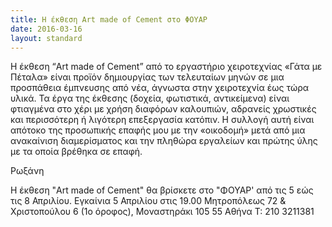 ```yaml
---
title: Η έκθεση Art made of Cement στο ΦΟΥΑΡ
date: 2016-03-16
layout: standard
---
```

Η έκθεση “Art made of Cement” από το εργαστήριο χειροτεχνίας «Γάτα με Πέταλα» είναι προϊόν δημιουργίας των τελευταίων μηνών σε μια προσπάθεια έμπνευσης από νέα, άγνωστα στην χειροτεχνία έως τώρα υλικά. Τα έργα της έκθεσης (δοχεία, φωτιστικά, αντικείμενα) είναι φτιαγμένα στο χέρι με χρήση διαφόρων καλουπιών, αδρανείς χρωστικές και περισσότερη ή λιγότερη επεξεργασία κατόπιν. 
Η συλλογή αυτή είναι απότοκο της προσωπικής  επαφής μου με την «οικοδομή» μετά από  μια ανακαίνιση διαμερίσματος και την πληθώρα εργαλείων και πρώτης ύλης με τα οποία βρέθηκα σε επαφή. 

Ρωξάνη

Η έκθεση "Art made of Cement" θα βρίσκετε στο "ΦΟΥΑΡ' από τις 5 εώς τις 8 Απριλίου.
Εγκαίνια 5 Απριλίου στις 19.00
Mητροπόλεως 72 & Χριστοπούλου 6 (1ο όροφος), Μοναστηράκι
105 55 Αθήνα
Τ: 210 3211381